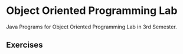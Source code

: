 # Object Oriented Programming Lab
Java Programs for Object Oriented Programming Lab in 3rd Semester.
## Exercises
